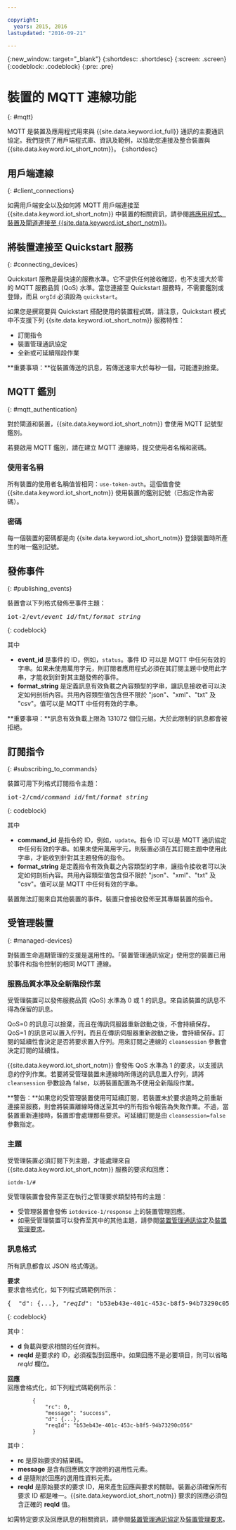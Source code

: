 ```yaml
---

copyright:
  years: 2015, 2016
lastupdated: "2016-09-21"

---
```


{:new_window: target="\_blank"}
{:shortdesc: .shortdesc}
{:screen: .screen}
{:codeblock: .codeblock}
{:pre: .pre}


# 裝置的 MQTT 連線功能
{: #mqtt}

MQTT 是裝置及應用程式用來與 {{site.data.keyword.iot_full}} 通訊的主要通訊協定。我們提供了用戶端程式庫、資訊及範例，以協助您連接及整合裝置與 {{site.data.keyword.iot_short_notm}}。
{:shortdesc}

## 用戶端連線
{: #client_connections}

如需用戶端安全以及如何將 MQTT 用戶端連接至 {{site.data.keyword.iot_short_notm}} 中裝置的相關資訊，請參閱[將應用程式、裝置及閘道連接至 {{site.data.keyword.iot_short_notm}}](../reference/security/connect_devices_apps_gw.html)。


## 將裝置連接至 Quickstart 服務
{: #connecting_devices}

Quickstart 服務是最快速的服務水準。它不提供任何接收確認，也不支援大於零的 MQTT 服務品質 (QoS) 水準。當您連接至 Quickstart 服務時，不需要鑑別或登錄，而且 `orgId` 必須設為 `quickstart`。

如果您是撰寫要與 Quickstart 搭配使用的裝置程式碼，請注意，Quickstart 模式中不支援下列 {{site.data.keyword.iot_short_notm}} 服務特性：

-  訂閱指令
-  裝置管理通訊協定
-  全新或可延續階段作業

**重要事項：**從裝置傳送的訊息，若傳送速率大於每秒一個，可能遭到捨棄。


## MQTT 鑑別
{: #mqtt_authentication}

對於閘道和裝置，{{site.data.keyword.iot_short_notm}} 會使用 MQTT 記號型鑑別。

若要啟用 MQTT 鑑別，請在建立 MQTT 連線時，提交使用者名稱和密碼。

### 使用者名稱

所有裝置的使用者名稱值皆相同：`use-token-auth`。這個值會使 {{site.data.keyword.iot_short_notm}} 使用裝置的鑑別記號（已指定作為密碼）。

### 密碼

每一個裝置的密碼都是向 {{site.data.keyword.iot_short_notm}} 登錄裝置時所產生的唯一鑑別記號。

## 發佈事件
{: #publishing_events}

裝置會以下列格式發佈至事件主題：

<pre class="pre">iot-2/evt/<var class="keyword varname">event_id</var>/fmt/<var class="keyword varname">format_string</var></pre>
{: codeblock}

其中

-  **event_id** 是事件的 ID，例如，`status`。事件 ID 可以是 MQTT 中任何有效的字串。如果未使用萬用字元，則訂閱者應用程式必須在其訂閱主題中使用此字串，才能收到針對其主題發佈的事件。
-  **format_string** 是定義訊息有效負載之內容類型的字串，讓訊息接收者可以決定如何剖析內容。共用內容類型值包含但不限於 "json"、"xml"、"txt" 及 "csv"。值可以是 MQTT 中任何有效的字串。

**重要事項：**訊息有效負載上限為 131072 個位元組。大於此限制的訊息都會被拒絕。


## 訂閱指令
{: #subscribing_to_commands}

裝置可用下列格式訂閱指令主題：

<pre class="pre">iot-2/cmd/<var class="keyword varname">command_id</var>/fmt/<var class="keyword varname">format_string</var></pre>
{: codeblock}

其中
 - **command_id** 是指令的 ID，例如，`update`。指令 ID 可以是 MQTT 通訊協定中任何有效的字串。如果未使用萬用字元，則裝置必須在其訂閱主題中使用此字串，才能收到針對其主題發佈的指令。
 - **format_string** 是定義指令有效負載之內容類型的字串，讓指令接收者可以決定如何剖析內容。共用內容類型值包含但不限於 "json"、"xml"、"txt" 及 "csv"。值可以是 MQTT 中任何有效的字串。

裝置無法訂閱來自其他裝置的事件。裝置只會接收發佈至其專屬裝置的指令。

## 受管理裝置
{: #managed-devices}

對裝置生命週期管理的支援是選用性的。「裝置管理通訊協定」使用您的裝置已用於事件和指令控制的相同 MQTT 連線。

### 服務品質水準及全新階段作業

受管理裝置可以發佈服務品質 (QoS) 水準為 0 或 1 的訊息。來自該裝置的訊息不得為保留的訊息。

QoS=0 的訊息可以捨棄，而且在傳訊伺服器重新啟動之後，不會持續保存。QoS=1 的訊息可以置入佇列，而且在傳訊伺服器重新啟動之後，會持續保存。訂閱的延續性會決定是否將要求置入佇列。用來訂閱之連線的 `cleansession` 參數會決定訂閱的延續性。  

{{site.data.keyword.iot_short_notm}} 會發佈 QoS 水準為 1 的要求，以支援訊息的佇列作業。若要將受管理裝置未連線時所傳送的訊息置入佇列，請將 `cleansession` 參數設為 false，以將裝置配置為不使用全新階段作業。

**警告：**如果您的受管理裝置使用可延續訂閱，若裝置未於要求逾時之前重新連接至服務，則會將裝置離線時傳送至其中的所有指令報告為失敗作業。不過，當裝置重新連接時，裝置即會處理那些要求。可延續訂閱是由 `cleansession=false` 參數指定。

### 主題

受管理裝置必須訂閱下列主題，才能處理來自 {{site.data.keyword.iot_short_notm}} 服務的要求和回應：

```
iotdm-1/#
```


受管理裝置會發佈至正在執行之管理要求類型特有的主題：

- 受管理裝置會發佈 `iotdevice-1/response` 上的裝置管理回應。
- 如需受管理裝置可以發佈至其中的其他主題，請參閱[裝置管理通訊協定](device_mgmt/index.html)及[裝置管理要求](device_mgmt/requests.html)。



### 訊息格式

所有訊息都會以 JSON 格式傳送。

**要求**  
要求會格式化，如下列程式碼範例所示：

<pre class="pre">{  "d": {...}, "<var class="keyword varname">reqId</var>": "b53eb43e-401c-453c-b8f5-94b73290c056" }</pre>
{: codeblock}

其中：

 - **d** 負載與要求相關的任何資料。
 - **reqId** 是要求的 ID，必須複製到回應中。如果回應不是必要項目，則可以省略 *reqId* 欄位。

**回應**  
回應會格式化，如下列程式碼範例所示：
```
        {
            "rc": 0,
            "message": "success",
            "d": {...},
            "reqId": "b53eb43e-401c-453c-b8f5-94b73290c056"
        }
```
其中：  
 - **rc** 是原始要求的結果碼。
 - **message** 是含有回應碼文字說明的選用性元素。
 - **d** 是隨附於回應的選用性資料元素。
 - **reqId** 是原始要求的要求 ID，用來產生回應與要求的關聯。裝置必須確保所有要求 ID 都是唯一。{{site.data.keyword.iot_short_notm}} 要求的回應必須包含正確的 **reqId** 值。

如需特定要求及回應訊息的相關資訊，請參閱[裝置管理通訊協定](device_mgmt/index.html)及[裝置管理要求](device_mgmt/requests.html)。
